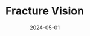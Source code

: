 ---
layout: inner
position: right
title: 'Fracture Vision'
date: 2024-05-01
categories: development healthcare AI
tags: Artificial Intelligence Machine Learning Python
featured_image: '/img/projects/fracture-vision-1130x864-2x.png'
project_link: '#'
button_text: 'Discover Fracture Vision'
button_icon: 'clinic'
lead_text: 'Developing an integrated AI solution to support medical professionals with modules for image analysis, patient interaction, and record sharing.'
---
